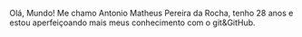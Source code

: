 Olá, Mundo!
Me chamo Antonio Matheus Pereira da Rocha,
tenho 28 anos e estou aperfeiçoando mais meus conhecimento
com o git&GitHub.